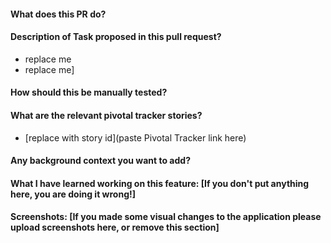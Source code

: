 #### What does this PR do?

#### Description of Task proposed in this pull request?
- replace me
- replace me]

#### How should this be manually tested?


#### What are the relevant pivotal tracker stories?
- [replace with story id](paste Pivotal Tracker link here)

#### Any background context you want to add?

#### What I have learned working on this feature: [If you don't put anything here, you are doing it wrong!]

#### Screenshots: [If you made some visual changes to the application please upload screenshots here, or remove this section]
